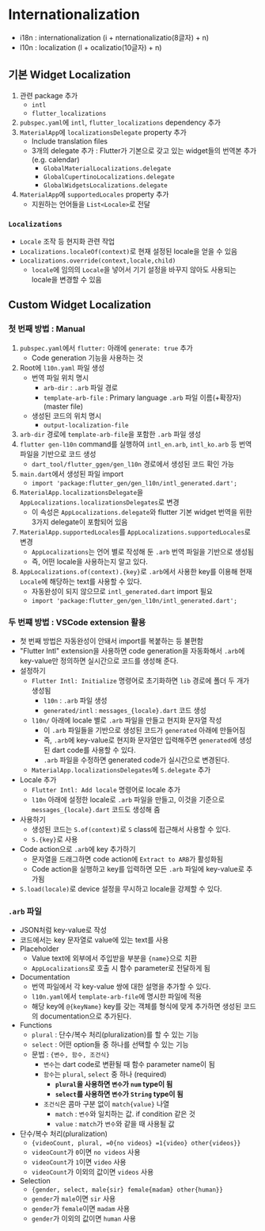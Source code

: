 # Internationalization

- i18n : internationalization (i + nternationalizatio(8글자) + n)
- l10n : localization (l + ocalizatio(10글자) + n)

## 기본 Widget Localization

1. 관련 package 추가
   - `intl`
   - `flutter_localizations`
2. `pubspec.yaml`에 `intl`, `flutter_localizations` dependency 추가
3. `MaterialApp`에 `localizationsDelegate` property 추가
   - Include translation files
   - 3개의 delegate 추가 : Flutter가 기본으로 갖고 있는 widget들의 번역본 추가 (e.g. calendar)
     - `GlobalMaterialLocalizations.delegate`
     - `GlobalCupertinoLocalizations.delegate`
     - `GlobalWidgetsLocalizations.delegate`
4. `MaterialApp`에 `supportedLocales` property 추가
   - 지원하는 언어들을 `List<Locale>`로 전달

### `Localizations`

- `Locale` 조작 등 현지화 관련 작업
- `Localizations.localeOf(context)`로 현재 설정된 locale을 얻을 수 있음
- `Localizations.override(context,locale,child)`
  - `locale`에 임의의 `Locale`을 넣어서 기기 설정을 바꾸지 않아도 사용되는 locale을 변경할 수 있음

## Custom Widget Localization

### 첫 번째 방법 : Manual

1. `pubspec.yaml`에서 `flutter:` 아래에 `generate: true` 추가
   - Code generation 기능을 사용하는 것
2. Root에 `l10n.yaml` 파일 생성
   - 번역 파일 위치 명시
     - `arb-dir` : `.arb` 파일 경로
     - `template-arb-file` : Primary language `.arb` 파일 이름(+확장자) (master file)
   - 생성된 코드의 위치 명시
     - `output-localization-file`
3. `arb-dir` 경로에 `template-arb-file`을 포함한 `.arb` 파일 생성
4. `flutter gen-l10n` command를 실행하여 `intl_en.arb`, `intl_ko.arb` 등 번역 파일을 기반으로 코드 생성
   - `dart_tool/flutter_ggen/gen_l10n` 경로에서 생성된 코드 확인 가능
5. `main.dart`에서 생성된 파일 import
   - `import 'package:flutter_gen/gen_l10n/intl_generated.dart';`
6. `MaterialApp.localizationsDelegate`을 `AppLocalizations.localizationsDelegates`로 변경
   - 이 속성은 `AppLocalizations.delegate`와 flutter 기본 widget 번역을 위한 3가지 delegate이 포함되어 있음
7. `MaterialApp.supportedLocales`를 `AppLocalizations.supportedLocales`로 변경
   - `AppLocalizations`는 언어 별로 작성해 둔 `.arb` 번역 파일을 기반으로 생성됨
   - 즉, 어떤 locale을 사용하는지 알고 있다.
8. `AppLocalizations.of(context).{key}`로 `.arb`에서 사용한 key를 이용해 현재 `Locale`에 해당하는 text를 사용할 수 있다.
   - 자동완성이 되지 않으므로 `intl_generated.dart` import 필요
   - `import 'package:flutter_gen/gen_l10n/intl_generated.dart';`

### 두 번쨰 방법 : VSCode extension 활용

- 첫 번째 방법은 자동완성이 안돼서 import를 복붙하는 등 불편함
- "Flutter Intl" extension을 사용하면 code generation을 자동화해서 `.arb`에 key-value만 정의하면 실시간으로 코드를 생성해 준다.
- 설정하기
  - `Flutter Intl: Initialize` 명령어로 초기화하면 `lib` 경로에 폴더 두 개가 생성됨
    - `l10n` : `.arb` 파일 생성
    - `generated/intl` : `messages_{locale}.dart` 코드 생성
  - `l10n/` 아래에 locale 별로 `.arb` 파일을 만들고 현지화 문자열 작성
    - 이 `.arb` 파일들을 기반으로 생성된 코드가 `generated` 아래에 만들어짐
    - 즉, `.arb`에 key-value로 현지화 문자열만 입력해주면 `generated`에 생성된 dart code를 사용할 수 있다.
    - `.arb` 파일을 수정하면 generated code가 실시간으로 변경된다.
  - `MaterialApp.localizationsDelegates`에 `S.delegate` 추가
- Locale 추가
  - `Flutter Intl: Add locale` 명령어로 locale 추가
  - `l10n` 아래에 설정한 locale로 `.arb` 파일을 만들고, 이것을 기준으로 `messages_{locale}.dart` 코드도 생성해 줌
- 사용하기
  - 생성된 코드는 `S.of(context)`로 `S` class에 접근해서 사용할 수 있다.
  - `S.{key}`로 사용
- Code action으로 `.arb`에 key 추가하기
  - 문자열을 드래그하면 code action에 `Extract to ARB`가 활성화됨
  - Code action을 실행하고 key를 입력하면 모든 `.arb` 파일에 key-value로 추가됨
- `S.load(locale)`로 device 설정을 무시하고 locale을 강제할 수 있다.

### `.arb` 파일

- JSON처럼 key-value로 작성
- 코드에서는 key 문자열로 value에 있는 text를 사용
- Placeholder
  - Value text에 외부에서 주입받을 부분을 `{name}`으로 치환
  - `AppLocalizations`로 호출 시 함수 parameter로 전달하게 됨
- Documentation
  - 번역 파일에서 각 key-value 쌍에 대한 설명을 추가할 수 있다.
  - `l10n.yaml`에서 `template-arb-file`에 명시한 파일에 적용
  - 해당 key에 `@{keyName}` key를 갖는 객체를 형식에 맞게 추가하면 생성된 코드의 documentation으로 추가된다.
- Functions
  - `plural` : 단수/복수 처리(pluralization)를 할 수 있는 기능
  - `select` : 어떤 option들 중 하나를 선택할 수 있는 기능
  - 문법 : `{변수, 함수, 조건식}`
    - `변수`는 dart code로 변환될 때 함수 parameter name이 됨
    - `함수`는 `plural`, `select` 중 하나 (required)
      - **`plural`을 사용하면 `변수`가 `num` type이 됨**
      - **`select`를 사용하면 `변수`가 `String` type이 됨**
    - `조건식`은 콤마 구분 없이 `match{value}` 나열
      - `match` : `변수`와 일치하는 값. if condition 같은 것
      - `value` : `match`가 `변수`와 같을 때 사용될 값
- 단수/복수 처리(pluralization)
  - `{videoCount, plural, =0{no videos} =1{video} other{videos}}`
  - `videoCount`가 `0`이면 `no videos` 사용
  - `videoCount`가 `1`이면 `video` 사용
  - `videoCount`가 이외의 값이면 `videos` 사용
- Selection
  - `{gender, select, male{sir} female{madam} other{human}}`
  - `gender`가 `male`이면 `sir` 사용
  - `gender`가 `female`이면 `madam` 사용
  - `gender`가 이외의 값이면 `human` 사용
